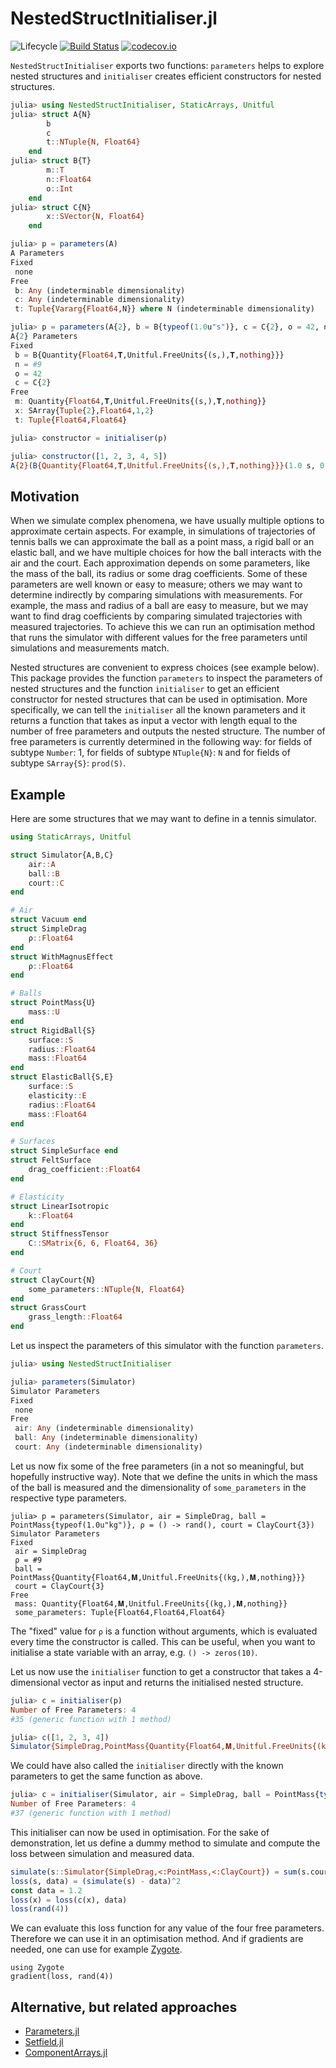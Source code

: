 # NestedStructInitialiser.jl
![Lifecycle](https://img.shields.io/badge/lifecycle-experimental-orange.svg)<!--
![Lifecycle](https://img.shields.io/badge/lifecycle-maturing-blue.svg)
![Lifecycle](https://img.shields.io/badge/lifecycle-stable-green.svg)
![Lifecycle](https://img.shields.io/badge/lifecycle-retired-orange.svg)
![Lifecycle](https://img.shields.io/badge/lifecycle-archived-red.svg)
![Lifecycle](https://img.shields.io/badge/lifecycle-dormant-blue.svg) -->
[![Build Status](https://travis-ci.com/jbrea/NestedStructInitialiser.jl.svg?branch=master)](https://travis-ci.com/jbrea/NestedStructInitialiser.jl)
[![codecov.io](http://codecov.io/github/jbrea/NestedStructInitialiser.jl/coverage.svg?branch=master)](http://codecov.io/github/jbrea/NestedStructInitialiser.jl?branch=master)
<!--
[![Documentation](https://img.shields.io/badge/docs-stable-blue.svg)](https://jbrea.github.io/NestedStructInitialiser.jl/stable)
[![Documentation](https://img.shields.io/badge/docs-master-blue.svg)](https://jbrea.github.io/NestedStructInitialiser.jl/dev)
-->

`NestedStructInitialiser` exports two functions: `parameters` helps to explore
nested structures and `initialiser` creates efficient constructors for nested
structures.

```julia
julia> using NestedStructInitialiser, StaticArrays, Unitful
julia> struct A{N}
        b
        c
        t::NTuple{N, Float64}
    end
julia> struct B{T}
        m::T
        n::Float64
        o::Int
    end
julia> struct C{N}
        x::SVector{N, Float64}
    end

julia> p = parameters(A)
A Parameters
Fixed
 none
Free
 b: Any (indeterminable dimensionality)
 c: Any (indeterminable dimensionality)
 t: Tuple{Vararg{Float64,N}} where N (indeterminable dimensionality)

julia> p = parameters(A{2}, b = B{typeof(1.0u"s")}, c = C{2}, o = 42, n = () -> rand())
A{2} Parameters
Fixed
 b = B{Quantity{Float64,𝐓,Unitful.FreeUnits{(s,),𝐓,nothing}}}
 n = #9
 o = 42
 c = C{2}
Free
 m: Quantity{Float64,𝐓,Unitful.FreeUnits{(s,),𝐓,nothing}}
 x: SArray{Tuple{2},Float64,1,2}
 t: Tuple{Float64,Float64}

julia> constructor = initialiser(p)

julia> constructor([1, 2, 3, 4, 5])
A{2}(B{Quantity{Float64,𝐓,Unitful.FreeUnits{(s,),𝐓,nothing}}}(1.0 s, 0.5556739449879704, 42), C{2}([2.0, 3.0]), (4.0, 5.0))
```

## Motivation

When we simulate complex phenomena, we have usually multiple options
to approximate certain aspects. For example, in simulations of trajectories of
tennis balls we can approximate the ball as a point mass, a rigid ball or
an elastic ball, and we have multiple choices for how the ball interacts with
the air and the court. Each approximation depends on some parameters, like the
mass of the ball, its radius or some drag coefficients. Some of these parameters
are well known or easy to measure; others we may want to determine indirectly by
comparing simulations with measurements. For example, the mass and radius of a
ball are easy to measure, but we may want to find drag coefficients by comparing
simulated trajectories with measured trajectories. To achieve this we can run
an optimisation method that runs the simulator with different values for the
free parameters until simulations and measurements match.

Nested structures are convenient to express choices (see example below).
This package provides the function `parameters` to inspect the parameters
of nested structures and the function `initialiser` to get an efficient
constructor for nested structures that can be used in optimisation.
More specifically, we can tell the `initialiser` all the known parameters
and it returns a function that takes as input a vector with length equal to the
number of free parameters and outputs the nested structure.
The number of free parameters is currently determined in the following way:
for fields of subtype `Number`: 1, for fields of subtype `NTuple{N}`: `N`
and for fields of subtype `SArray{S}`: `prod(S)`.

## Example

Here are some structures that we may want to define in a tennis simulator.

```julia
using StaticArrays, Unitful

struct Simulator{A,B,C}
    air::A
    ball::B
    court::C
end

# Air
struct Vacuum end
struct SimpleDrag
    ρ::Float64
end
struct WithMagnusEffect
    ρ::Float64
end

# Balls
struct PointMass{U}
    mass::U
end
struct RigidBall{S}
    surface::S
    radius::Float64
    mass::Float64
end
struct ElasticBall{S,E}
    surface::S
    elasticity::E
    radius::Float64
    mass::Float64
end

# Surfaces
struct SimpleSurface end
struct FeltSurface
    drag_coefficient::Float64
end

# Elasticity
struct LinearIsotropic
    k::Float64
end
struct StiffnessTensor
    C::SMatrix{6, 6, Float64, 36}
end

# Court
struct ClayCourt{N}
    some_parameters::NTuple{N, Float64}
end
struct GrassCourt
    grass_length::Float64
end
```

Let us inspect the parameters of this simulator with the function `parameters`.
```julia
julia> using NestedStructInitialiser

julia> parameters(Simulator)
Simulator Parameters
Fixed
 none
Free
 air: Any (indeterminable dimensionality)
 ball: Any (indeterminable dimensionality)
 court: Any (indeterminable dimensionality)
```

Let us now fix some of the free parameters (in a not so meaningful, but hopefully
instructive way). Note that we define the units in which the mass of the ball is measured
and the dimensionality of `some_parameters` in the respective type parameters.
```
julia> p = parameters(Simulator, air = SimpleDrag, ball = PointMass{typeof(1.0u"kg")}, ρ = () -> rand(), court = ClayCourt{3})
Simulator Parameters
Fixed
 air = SimpleDrag
 ρ = #9
 ball = PointMass{Quantity{Float64,𝐌,Unitful.FreeUnits{(kg,),𝐌,nothing}}}
 court = ClayCourt{3}
Free
 mass: Quantity{Float64,𝐌,Unitful.FreeUnits{(kg,),𝐌,nothing}}
 some_parameters: Tuple{Float64,Float64,Float64}
```
The "fixed" value for `ρ` is a function without arguments, which is evaluated
every time the constructor is called. This can be useful, when you want to
initialise a state variable with an array, e.g. `() -> zeros(10)`.

Let us now use the `initialiser` function to get a constructor that takes
a 4-dimensional vector as input and returns the initialised nested structure.
```julia
julia> c = initialiser(p)
Number of Free Parameters: 4
#35 (generic function with 1 method)

julia> c([1, 2, 3, 4])
Simulator{SimpleDrag,PointMass{Quantity{Float64,𝐌,Unitful.FreeUnits{(kg,),𝐌,nothing}}},ClayCourt{3}}(SimpleDrag(0.5521639102892784), PointMass{Quantity{Float64,𝐌,Unitful.FreeUnits{(kg,),𝐌,nothing}}}(1.0 kg), ClayCourt{3}((2.0, 3.0, 4.0)))
```

We could have also called the `initialiser` directly with the known parameters
to get the same function as above.
```julia
julia> c = initialiser(Simulator, air = SimpleDrag, ball = PointMass{typeof(1.0u"kg")}, ρ = 2., court = ClayCourt{3})
Number of Free Parameters: 4
#37 (generic function with 1 method)
```

This initialiser can now be used in optimisation. For the sake of demonstration,
let us define a dummy method to simulate and compute the loss between simulation
and measured data.
```julia
simulate(s::Simulator{SimpleDrag,<:PointMass,<:ClayCourt}) = sum(s.court.some_parameters) - s.air.ρ
loss(s, data) = (simulate(s) - data)^2
const data = 1.2
loss(x) = loss(c(x), data)
loss(rand(4))
```
We can evaluate this loss function for any value of the four free parameters.
Therefore we can use it in an optimisation method. And if gradients are needed,
one can use for example [Zygote](https://github.com/FluxML/Zygote.jl).
```
using Zygote
gradient(loss, rand(4))
```

## Alternative, but related approaches
- [Parameters.jl](https://github.com/mauro3/Parameters.jl)
- [Setfield.jl](https://github.com/jw3126/Setfield.jl)
- [ComponentArrays.jl](https://github.com/jonniedie/ComponentArrays.jl)
